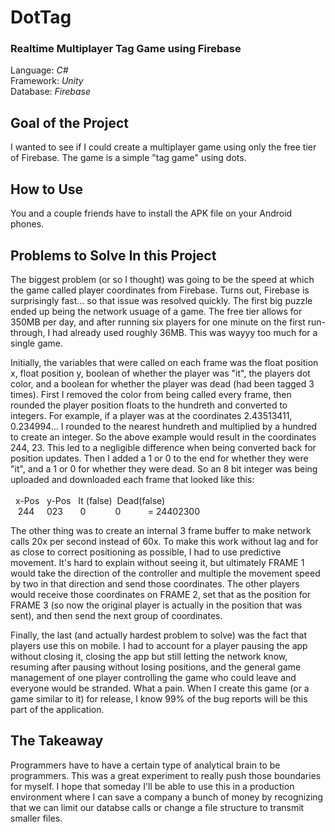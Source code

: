 # DotTag
### Realtime Multiplayer Tag Game using Firebase
Language: *C#*<br />
Framework: *Unity*<br />
Database: *Firebase*<br />

## Goal of the Project
I wanted to see if I could create a multiplayer game using only the free tier of Firebase. The game is a simple "tag game" using dots.


## How to Use
You and a couple friends have to install the APK file on your Android phones.


## Problems to Solve In this Project
The biggest problem (or so I thought) was going to be the speed at which the game called player coordinates from Firebase. Turns out, Firebase is surprisingly fast... so that issue was resolved quickly. The first big puzzle ended up being the network usuage of a game. The free tier allows for 350MB per day, and after running six players for one minute on the first run-through, I had already used roughly 36MB. This was wayyy too much for a single game.

Initially, the variables that were called on each frame was the float position x, float position y, boolean of whether the player was "it", the players dot color, and a boolean for whether the player was dead (had been tagged 3 times). First I removed the color from being called every frame, then rounded the player position floats to the hundreth and converted to integers. For example, if a player was at the coordinates 2.43513411, 0.234994... I rounded to the nearest hundreth and multiplied by a hundred to create an integer. So the above example would result in the coordinates 244, 23. This led to a negligible difference when being converted back for position updates. Then I added a 1 or 0 to the end for whether they were "it", and a 1 or 0 for whether they were dead. So an 8 bit integer was being uploaded and downloaded each frame that looked like this:<br /><br />
&nbsp;&nbsp;x-Pos&nbsp;&nbsp;&nbsp;y-Pos&nbsp;&nbsp;&nbsp;It (false)&nbsp;&nbsp;Dead(false)<br />
&nbsp;&nbsp;&nbsp;244&nbsp;&nbsp;&nbsp;&nbsp;&nbsp;023&nbsp;&nbsp;&nbsp;&nbsp;&nbsp;&nbsp;&nbsp;0&nbsp;&nbsp;&nbsp;&nbsp;&nbsp;&nbsp;&nbsp;&nbsp;&nbsp;&nbsp;&nbsp;&nbsp;0&nbsp;&nbsp;&nbsp;&nbsp;&nbsp;&nbsp;&nbsp;&nbsp;&nbsp;&nbsp;&nbsp;= 24402300
   
The other thing was to create an internal 3 frame buffer to make network calls 20x per second instead of 60x. To make this work without lag and for as close to correct positioning as possible, I had to use predictive movement. It's hard to explain without seeing it, but ultimately FRAME 1 would take the direction of the controller and multiple the movement speed by two in that direction and send those coordinates. The other players would receive those coordinates on FRAME 2, set that as the position for FRAME 3 (so now the original player is actually in the position that was sent), and then send the next group of coordinates.

Finally, the last (and actually hardest problem to solve) was the fact that players use this on mobile. I had to account for a player pausing the app without closing it, closing the app but still letting the network know, resuming after pausing without losing positions, and the general game management of one player controlling the game who could leave and everyone would be stranded. What a pain. When I create this game (or a game similar to it) for release, I know 99% of the bug reports will be this part of the application.


## The Takeaway
Programmers have to have a certain type of analytical brain to be programmers. This was a great experiment to really push those boundaries for myself. I hope that someday I'll be able to use this in a production environment where I can save a company a bunch of money by recognizing that we can limit our databse calls or change a file structure to transmit smaller files.
